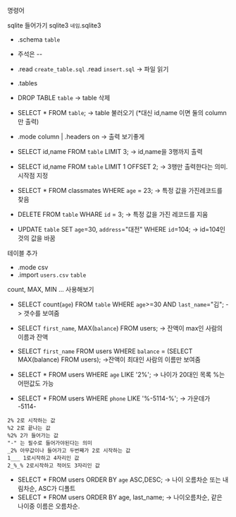 명령어

sqlite 들어가기 sqlite3 `네임`.sqlite3



* .schema `table`

* 주석은 --

* .read `create_table.sql` .read `insert.sql`  -> 파일 읽기
* .tables

* DROP TABLE `table`   -> table 삭제

* SELECT * FROM `table`;   -> table 불러오기 (*대신 id,name 이면 둘의 column만 출력)

* .mode column  |  .headers on  -> 출력 보기좋게

* SELECT id,name FROM `table` LIMIT 3;  -> id,name을 3행까지 출력
* SELECT id,name FROM `table` LIMIT 1 OFFSET 2; -> 3행만 출력한다는 의미. 시작점 지정

* SELECT * FROM classmates WHERE `age` = 23;  -> 특정 값을 가진레코드를 찾음

* DELETE FROM `table` WHARE `id` = 3; -> 특정 값을 가진 레코드를 지움

* UPDATE `table` SET `age`=30, `address`="대전" WHERE `id`=104; -> id=104인 것의 값을 바꿈



테이블 추가

* .mode csv
* .import `users.csv` `table`



count, MAX, MIN ... 사용해보기

* SELECT count(`age`) FROM `table` WHERE `age`>=30 AND `last_name`="김"; -> 갯수를 보여줌

* SELECT `first_name`, MAX(`balance`) FROM users; -> 잔액이 max인 사람의 이름과 잔액

* SELECT `first_name` FROM users WHERE `balance` = (SELECT MAX(balance) FROM users); ->잔액이 최대인 사람의 이름만 보여줌

* SELECT * FROM users WHERE `age` LIKE '2%'; -> 나이가 20대인 목록 %는 어떤값도 가능

* SELECT * FROM users WHERE `phone` LIKE '%-5114-%'; ->  가운데가 -5114-

```
2% 2로 시작하는 값
%2 2로 끝나는 값
%2% 2가 들어가는 값
"-" 는 필수로 들어가야된다는 의미
_2% 아무값이나 들어가고 두번째가 2로 시작하는 값
1___ 1로시작하고 4자리인 값
2_%_% 2로시작하고 적어도 3자리인 값
```

* SELECT * FROM users ORDER BY `age` ASC,DESC; -> 나이 오름차순 또는 내림차순, ASC가 디폴트
* SELECT * FROM users ORDER BY age, last_name; -> 나이오름차순, 같은 나이중 이름은 오름차순.